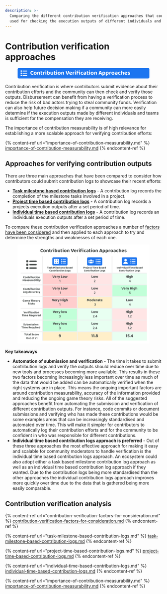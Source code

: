 ```yaml
---
description: >-
  Comparing the different contribution verification approaches that could be
  used for checking the execution outputs of different individuals and teams
---
```


# Contribution verification approaches

<figure><img src="../../.gitbook/assets/contribution-verification-approaches-title.png" alt=""><figcaption></figcaption></figure>

Contribution verification is where contributors submit evidence about their contribution efforts and the community can then check and verify those outputs. Disbursement can benefit from having a verification process to reduce the risk of bad actors trying to steal community funds. Verification can also help future decision making if a community can more easily determine if the execution outputs made by different individuals and teams is sufficient for the compensation they are receiving.

The importance of contribution measurability is of high relevance for establishing a more scalable approach for verifying contribution efforts:

{% content-ref url="importance-of-contribution-measurability.md" %}
[importance-of-contribution-measurability.md](importance-of-contribution-measurability.md)
{% endcontent-ref %}



## Approaches for verifying contribution outputs

There are three main approaches that have been compared to consider how contributors could submit contribution logs to showcase their recent efforts:

* [**Task milestone based contribution logs**](task-milestone-based-contribution-logs.md) - A contribution log records the completion of the milestone tasks involved in a project.
* [**Project time based contribution logs**](project-time-based-contribution-logs.md) **-** A contribution log records a projects execution outputs after a set period of time.
* [**Individual time based contribution logs**](individual-time-based-contribution-logs.md) - A contribution log records an individuals execution outputs after a set period of time.



To compare these contribution verification approaches a number of [factors have been considered](contribution-verification-factors-for-consideration.md) and then applied to each approach to try and determine the strengths and weaknesses of each one.

<figure><img src="../../.gitbook/assets/contribution-verification-approaches.png" alt=""><figcaption></figcaption></figure>



**Key takeaways**

* **Automation of submission and verification** - The time it takes to submit contribution logs and verify the outputs should reduce over time due to new tools and processes becoming more available. This results in these two factors becoming increasingly less important over time as much of the data that would be added can be automatically verified when the right systems are in place. This means the ongoing important factors are around contribution measurability, accuracy of the information provided and reducing the ongoing game theory risks. All of the suggested approaches benefit from automating the submission and verification of different contribution outputs. For instance, code commits or document submissions and verifying who has made these contributions would be some examples areas that can be increasingly standardised and automated over time. This will make it simpler for contributors to automatically log their contribution efforts and for the community to be confident in who was responsible for different contributions.
* **Individual time based contribution logs approach is preferred** - Out of these three approaches the most effective approach for making it easy and scalable for community moderators to handle verification is the individual time based contribution logs approach. An ecosystem could also adopt either a task based milestone contribution log approach as well as an individual time based contribution log approach if they wanted. Due to the contribution logs being more standardised than the other approaches the individual contribution logs approach improves more quickly over time due to the data that is gathered being more easily comparable.



## Contribution verification analysis

{% content-ref url="contribution-verification-factors-for-consideration.md" %}
[contribution-verification-factors-for-consideration.md](contribution-verification-factors-for-consideration.md)
{% endcontent-ref %}

{% content-ref url="task-milestone-based-contribution-logs.md" %}
[task-milestone-based-contribution-logs.md](task-milestone-based-contribution-logs.md)
{% endcontent-ref %}

{% content-ref url="project-time-based-contribution-logs.md" %}
[project-time-based-contribution-logs.md](project-time-based-contribution-logs.md)
{% endcontent-ref %}

{% content-ref url="individual-time-based-contribution-logs.md" %}
[individual-time-based-contribution-logs.md](individual-time-based-contribution-logs.md)
{% endcontent-ref %}

{% content-ref url="importance-of-contribution-measurability.md" %}
[importance-of-contribution-measurability.md](importance-of-contribution-measurability.md)
{% endcontent-ref %}
